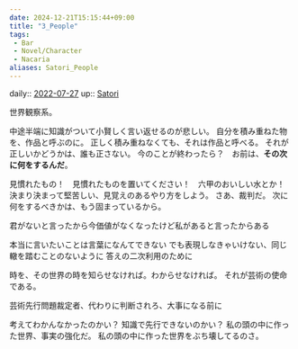 ```yaml
---
date: 2024-12-21T15:15:44+09:00
title: "3_People"
tags:
 - Bar
 - Novel/Character
 - Nacaria
aliases: Satori_People
---
```


daily:: [2022-07-27](Daily_Note/2022-07-27.md)
up:: [Satori](Satori.md)


世界観察系。

中途半端に知識がついて小賢しく言い返せるのが悲しい。
自分を積み重ねた物を、作品と呼ぶのに。
正しく積み重ねなくても、それは作品と呼べる。
それが正しいかどうかは、誰も正さない。
今のことが終わったら？　お前は、**その次に何をするんだ**。

見慣れたもの！　見慣れたものを置いてください！　六甲のおいしい水とか！
決まり決まって堅苦しい、見覚えのあるやり方をしよう。
さあ、裁判だ。
次に何をするべきかは、もう固まっているから。


君がないと言ったから今価値がなくなったけど私があると言ったからある

本当に言いたいことは言葉になんてできない
でも表現しなきゃいけない、同じ轍を踏むことのないように
答えの二次利用のために


時を、その世界の時を知らせなければ。わからせなければ。
それが芸術の使命である。

芸術先行問題裁定者、代わりに判断されろ、大事になる前に

考えてわかんなかったのかい？
知識で先行できないのかい？
私の頭の中に作った世界、事実の強化だ。
私の頭の中に作った世界をぶち壊してるのさ。